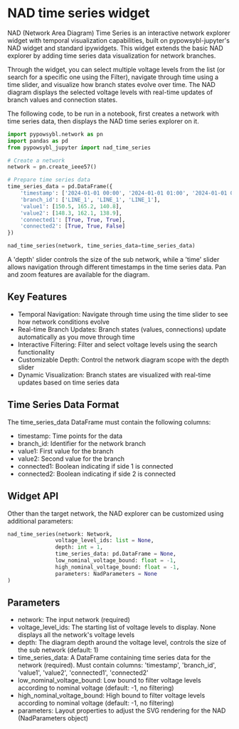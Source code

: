 # NAD time series widget

NAD (Network Area Diagram) Time Series is an interactive network explorer widget with temporal visualization capabilities, built on pypowsybl-jupyter's NAD widget and standard ipywidgets. This widget extends the basic NAD explorer by adding time series data visualization for network branches.

Through the widget, you can select multiple voltage levels from the list (or search for a specific one using the Filter), navigate through time using a time slider, and visualize how branch states evolve over time. The NAD diagram displays the selected voltage levels with real-time updates of branch values and connection states.

The following code, to be run in a notebook, first creates a network with time series data, then displays the NAD time series explorer on it.

```python
import pypowsybl.network as pn
import pandas as pd
from pypowsybl_jupyter import nad_time_series

# Create a network
network = pn.create_ieee57()

# Prepare time series data
time_series_data = pd.DataFrame({
    'timestamp': ['2024-01-01 00:00', '2024-01-01 01:00', '2024-01-01 02:00'],
    'branch_id': ['LINE_1', 'LINE_1', 'LINE_1'],
    'value1': [150.5, 165.2, 140.8],
    'value2': [148.3, 162.1, 138.9],
    'connected1': [True, True, True],
    'connected2': [True, True, False]
})

nad_time_series(network, time_series_data=time_series_data)
```

A 'depth' slider controls the size of the sub network, while a 'time' slider allows navigation through different timestamps in the time series data.
Pan and zoom features are available for the diagram.


## Key Features

- Temporal Navigation: Navigate through time using the time slider to see how network conditions evolve
- Real-time Branch Updates: Branch states (values, connections) update automatically as you move through time
- Interactive Filtering: Filter and select voltage levels using the search functionality
- Customizable Depth: Control the network diagram scope with the depth slider
- Dynamic Visualization: Branch states are visualized with real-time updates based on time series data

## Time Series Data Format
The time_series_data DataFrame must contain the following columns:

- timestamp: Time points for the data 
- branch_id: Identifier for the network branch
- value1: First value for the branch 
- value2: Second value for the branch 
- connected1: Boolean indicating if side 1 is connected
- connected2: Boolean indicating if side 2 is connected
## Widget API

Other than the target network, the NAD explorer can be customized using additional parameters:

```python
nad_time_series(network: Network, 
               voltage_level_ids: list = None, 
               depth: int = 1,
               time_series_data: pd.DataFrame = None,
               low_nominal_voltage_bound: float = -1, 
               high_nominal_voltage_bound: float = -1, 
               parameters: NadParameters = None
)
```
## Parameters

- network: The input network (required)
- voltage_level_ids: The starting list of voltage levels to display. None displays all the network's voltage levels
- depth: The diagram depth around the voltage level, controls the size of the sub network (default: 1)
- time_series_data: A DataFrame containing time series data for the network (required). Must contain columns: 'timestamp', 'branch_id', 'value1', 'value2', 'connected1', 'connected2'
- low_nominal_voltage_bound: Low bound to filter voltage levels according to nominal voltage (default: -1, no filtering)
- high_nominal_voltage_bound: High bound to filter voltage levels according to nominal voltage (default: -1, no filtering)
- parameters: Layout properties to adjust the SVG rendering for the NAD (NadParameters object)
